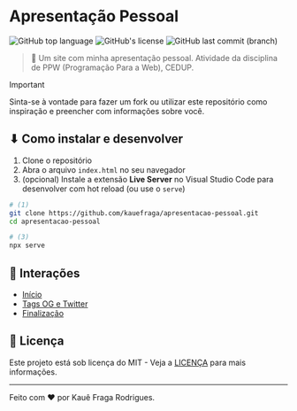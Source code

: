 # Apresentação Pessoal

![GitHub top language](https://img.shields.io/github/languages/top/kauefraga/apresentacao-pessoal)
![GitHub's license](https://img.shields.io/github/license/kauefraga/apresentacao-pessoal)
![GitHub last commit (branch)](https://img.shields.io/github/last-commit/kauefraga/apresentacao-pessoal/main)

> 🥶 Um site com minha apresentação pessoal. Atividade da disciplina de PPW (Programação Para a Web), CEDUP.

> [!IMPORTANT]
> Sinta-se à vontade para fazer um fork ou utilizar este repositório como inspiração e preencher com informações sobre você.

## ⬇ Como instalar e desenvolver

1. Clone o repositório
2. Abra o arquivo `index.html` no seu navegador
3. (opcional) Instale a extensão **Live Server** no Visual Studio Code para desenvolver com hot reload (ou use o `serve`)

```bash
# (1)
git clone https://github.com/kauefraga/apresentacao-pessoal.git
cd apresentacao-pessoal

# (3)
npx serve
```

## 🌳 Interações

- [Início](https://twitter.com/rkauefraga/status/1766450450532798523)
- [Tags OG e Twitter](https://twitter.com/rkauefraga/status/1766477076108882340)
- [Finalização](https://twitter.com/rkauefraga/status/1766501330560917811)

## 📝 Licença

Este projeto está sob licença do MIT - Veja a [LICENÇA](https://github.com/kauefraga/apresentacao-pessoal/blob/main/LICENSE) para mais informações.

---

Feito com ❤ por Kauê Fraga Rodrigues.
